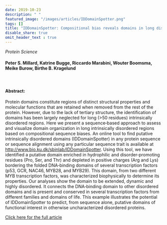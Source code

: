 ```yaml
---
date: 2019-10-23
description: " "
featured_image: "/images/articles/IDDomainSpotter.png"
tags: []
title: "IDDomainSpotter: Compositional bias reveals domains in long disordered protein regions—Insights from transcription factors"
disable_share: true
omit_header_text : true
---
```


_Protein Science_

#### Peter S. Millard, Katrine Bugge, Riccardo Marabini, Wouter Boomsma, Meike Burow, Birthe B. Kragelund <!--more-->
</br>

#### Abstract:
Protein domains constitute regions of distinct structural properties and molecular functions that are retained when removed from the rest of the protein. However, due to the lack of tertiary structure, the identification of domains has been largely neglected for long (>50 residues) intrinsically disordered regions. Here we present a sequence‐based approach to assess and visualize domain organization in long intrinsically disordered regions based on compositional sequence biases. An online tool to find putative intrinsically disordered domains (IDDomainSpotter) in any protein sequence or sequence alignment using any particular sequence trait is available at http://www.bio.ku.dk/sbinlab/IDDomainSpotter. Using this tool, we have identified a putative domain enriched in hydrophilic and disorder‐promoting residues (Pro, Ser, and Thr) and depleted in positive charges (Arg and Lys) bordering the folded DNA‐binding domains of several transcription factors (p53, GCR, NAC46, MYB28, and MYB29). This domain, from two different MYB transcription factors, was characterized biophysically to determine its properties. Our analyses show the domain to be extended, dynamic and highly disordered. It connects the DNA‐binding domain to other disordered domains and is present and conserved in several transcription factors from different families and domains of life. This example illustrates the potential of IDDomainSpotter to predict, from sequence alone, putative domains of functional interest in otherwise uncharacterized disordered proteins.

[Click here for the full article](https://onlinelibrary.wiley.com/doi/full/10.1002/pro.3754)
